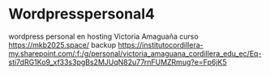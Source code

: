 # Wordpresspersonal4
wordpress personal en hosting
Victoria Amaguaña
curso
https://mkb2025.space/
backup https://institutocordillera-my.sharepoint.com/:f:/g/personal/victoria_amaguana_cordillera_edu_ec/Eq-sti7dRG1Ko9_xf33s3pgBs2MJUqN82u77rnFUMZRmug?e=Fp6jK5
